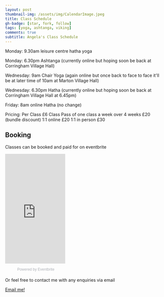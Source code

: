 ```yaml
---
layout: post
thumbnail-img: /assets/img/CalendarImage.jpeg
title: Class Schedule
gh-badge: [star, fork, follow]
tags: [yoga, ashtanga, viking]
comments: true
subtitle: Angela's Class Schedule
---
```

Monday: 9.30am leisure centre hatha yoga 

Monday: 6.30pm Ashtanga (currently online but hoping soon be back at Corringham Village Hall) 

Wednesday: 9am Chair Yoga (again online but once back to face to face it'll be at later time of 10am at Marton Village Hall)

Wednesday: 6.30pm Hatha (currently online but hoping soon be back at Corringham Village Hall at 6.45pm) 

Friday: 8am online Hatha (no change) 


Pricing: 
Per Class £6 
Class Pass of one class a week over 4 weeks £20 (bundle discount) 
1:1 online £20 
1:1 in person £30 

## Booking

Classes can be booked and paid for on eventbrite
<div style="width:195px; text-align:center;" ><iframe  src="https://www.eventbrite.co.uk/calendar-widget?eid=134650197365" frameborder="0" height="357" width="195" marginheight="0" marginwidth="0" scrolling="no" allowtransparency="true"></iframe><div style="font-family:Helvetica, Arial; font-size:12px; padding:10px 0 5px; margin:2px; width:195px; text-align:center;" ><a class="powered-by-eb" style="color: #ADB0B6; text-decoration: none;" target="_blank" href="http://www.eventbrite.co.uk/">Powered by Eventbrite</a></div></div>

Or feel free to contact me with any enquiries via email

[Email me!](mailto:yogaovyboyle@gmail.com)
